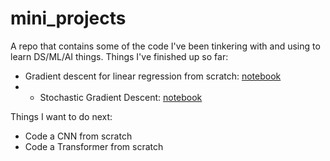 # mini_projects
 
A repo that contains some of the code I've been tinkering with and using to learn DS/ML/AI things. 
Things I've finished up so far:  
- Gradient descent for linear regression from scratch: [notebook](https://github.com/dgum/mini_projects/blob/main/Gradient_Descent_Demo.ipynb)
- - Stochastic Gradient Descent: [notebook](https://github.com/dgum/mini_projects/blob/main/Stochastic_Gradient_Descent.ipynb)

Things I want to do next:  
- Code a CNN from scratch
- Code a Transformer from scratch
